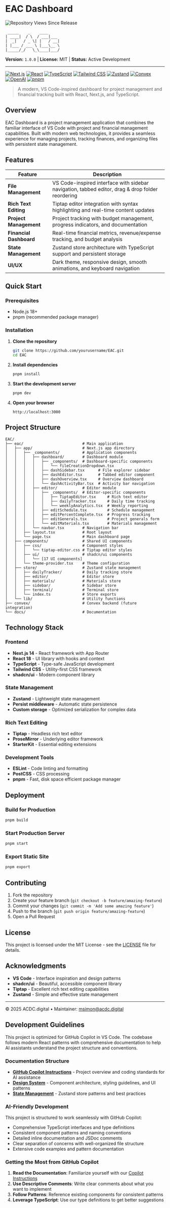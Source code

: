 # EAC Dashboard

![Repository Views Since Release](https://visitor-badge.laobi.icu/badge?page_id=matthewsimon.EAC)

```text
 _____    _    ____     
| ____|  / \  / ___|___ 
|  _|   / _ \| |   / __|
| |___ / ___ \ |___\__ \
|_____/_/   \_\____|___/
```

**Version:** `1.0.0` | **License:** MIT | **Status:** Active Development

---

[![Next.js](https://img.shields.io/badge/Next.js-14-000000?logo=next.js&logoColor=white&labelColor=101010)](https://nextjs.org/) [![React](https://img.shields.io/badge/React-18-61DAFB?logo=react&logoColor=white&labelColor=101010)](https://reactjs.org/) [![TypeScript](https://img.shields.io/badge/TypeScript-5-3178C6?logo=typescript&logoColor=white&labelColor=101010)](https://www.typescriptlang.org/) [![Tailwind CSS](https://img.shields.io/badge/Tailwind_CSS-3-06B6D4?logo=tailwindcss&logoColor=white&labelColor=101010)](https://tailwindcss.com/) [![Zustand](https://img.shields.io/badge/Zustand-State_Management-FF6B35?logo=react&logoColor=white&labelColor=101010)](https://github.com/pmndrs/zustand) [![Convex](https://img.shields.io/badge/Convex-DB-FF6B35?logo=data%3Adownload&logoColor=white&labelColor=101010)](https://convex.dev/) [![OpenAI](https://img.shields.io/badge/OpenAI-API-000000?logo=openai&logoColor=white&labelColor=101010)](https://openai.com/) [![pnpm](https://img.shields.io/badge/pnpm-Workspace-F69220?logo=pnpm&logoColor=white&labelColor=101010)](https://pnpm.io/)

> A modern, VS Code-inspired dashboard for project management and financial tracking built with React, Next.js, and TypeScript.

## Overview

EAC Dashboard is a project management application that combines the familiar interface of VS Code with project and financial management capabilities. Built with modern web technologies, it provides a seamless experience for managing projects, tracking finances, and organizing files with persistent state management.

## Features

| Feature | Description |
|---------|-------------|
| **File Management** | VS Code-inspired interface with sidebar navigation, tabbed editor, drag & drop folder reordering |
| **Rich Text Editing** | Tiptap editor integration with syntax highlighting and real-time content updates |
| **Project Management** | Project tracking with budget management, progress indicators, and documentation |
| **Financial Dashboard** | Real-time financial metrics, revenue/expense tracking, and budget analysis |
| **State Management** | Zustand store architecture with TypeScript support and persistent storage |
| **UI/UX** | Dark theme, responsive design, smooth animations, and keyboard navigation |

## Quick Start

### Prerequisites
- Node.js 18+ 
- pnpm (recommended package manager)

### Installation

1. **Clone the repository**
   ```bash
   git clone https://github.com/yourusername/EAC.git
   cd EAC
   ```

2. **Install dependencies**
   ```bash
   pnpm install
   ```

3. **Start the development server**
   ```bash
   pnpm dev
   ```

4. **Open your browser**
   ```
   http://localhost:3000
   ```

## Project Structure

```
EAC/
├── eac/                          # Main application
│   ├── app/                      # Next.js app directory
│   │   ├── _components/          # Application components
│   │   │   ├── dashboard/        # Dashboard module
│   │   │   │   ├── _components/  # Dashboard-specific components
│   │   │   │   │   └── fileCreationDropdown.tsx
│   │   │   │   ├── dashSidebar.tsx      # File explorer sidebar
│   │   │   │   ├── dashEditor.tsx       # Tabbed editor component
│   │   │   │   ├── dashOverview.tsx     # Overview dashboard
│   │   │   │   └── dashActivityBar.tsx  # Activity bar navigation
│   │   │   ├── editor/           # Editor module
│   │   │   │   ├── _components/  # Editor-specific components
│   │   │   │   │   ├── TiptapEditor.tsx     # Rich text editor
│   │   │   │   │   ├── dailyTracker.tsx     # Daily time tracking
│   │   │   │   │   └── weeklyAnalytics.tsx  # Weekly reporting
│   │   │   │   ├── editSchedule.tsx         # Schedule management
│   │   │   │   ├── editPercentComplete.tsx  # Progress tracking
│   │   │   │   ├── editGenerals.tsx         # Project generals form
│   │   │   │   └── editMaterials.tsx        # Materials management
│   │   │   └── navbar.tsx        # Navigation bar
│   │   ├── layout.tsx            # Root layout
│   │   └── page.tsx              # Main dashboard page
│   ├── components/               # Shared UI components
│   │   ├── css/                  # Component styles
│   │   │   └── tiptap-editor.css # Tiptap editor styles
│   │   ├── ui/                   # shadcn/ui components
│   │   │   └── [17 UI components]
│   │   └── theme-provider.tsx    # Theme configuration
│   ├── store/                    # Zustand state management
│   │   ├── dailyTracker/         # Daily tracking store
│   │   ├── editor/               # Editor store
│   │   ├── materials/            # Materials store
│   │   ├── sidebar/              # Sidebar store
│   │   ├── terminal/             # Terminal store
│   │   └── index.ts              # Store exports
│   └── lib/                      # Utility functions
├── convex/                       # Convex backend (future integration)
└── docs/                         # Documentation
```

## Technology Stack

### Frontend
- **Next.js 14** - React framework with App Router
- **React 18** - UI library with hooks and context
- **TypeScript** - Type-safe JavaScript development
- **Tailwind CSS** - Utility-first CSS framework
- **shadcn/ui** - Modern component library

### State Management
- **Zustand** - Lightweight state management
- **Persist middleware** - Automatic state persistence
- **Custom storage** - Optimized serialization for complex data

### Rich Text Editing
- **Tiptap** - Headless rich text editor
- **ProseMirror** - Underlying editor framework
- **StarterKit** - Essential editing extensions

### Development Tools
- **ESLint** - Code linting and formatting
- **PostCSS** - CSS processing
- **pnpm** - Fast, disk space efficient package manager

## Deployment

### Build for Production
```bash
pnpm build
```

### Start Production Server
```bash
pnpm start
```

### Export Static Site
```bash
pnpm export
```

## Contributing

1. Fork the repository
2. Create your feature branch (`git checkout -b feature/amazing-feature`)
3. Commit your changes (`git commit -m 'Add some amazing feature'`)
4. Push to the branch (`git push origin feature/amazing-feature`)
5. Open a Pull Request

## License

This project is licensed under the MIT License - see the [LICENSE](LICENSE) file for details.

## Acknowledgments

- **VS Code** - Interface inspiration and design patterns
- **shadcn/ui** - Beautiful, accessible component library
- **Tiptap** - Excellent rich text editing capabilities
- **Zustand** - Simple and effective state management

---

© 2025 ACDC.digital • Maintainer: msimon@acdc.digital

## Development Guidelines

This project is optimized for GitHub Copilot in VS Code. The codebase follows modern React patterns with comprehensive documentation to help AI assistants understand the project structure and conventions.

### Documentation Structure

- **[GitHub Copilot Instructions](.github/copilot-instructions.md)** - Project overview and coding standards for AI assistance
- **[Design System](docs/design-system.md)** - Component architecture, styling guidelines, and UI patterns
- **[State Management](docs/state-management.md)** - Zustand store patterns and best practices

### AI-Friendly Development

This project is structured to work seamlessly with GitHub Copilot:

- Comprehensive TypeScript interfaces and type definitions
- Consistent component patterns and naming conventions
- Detailed inline documentation and JSDoc comments
- Clear separation of concerns with well-organized file structure
- Extensive code examples and pattern documentation

### Getting the Most from GitHub Copilot

1. **Read the Documentation**: Familiarize yourself with our [Copilot Instructions](.github/copilot-instructions.md)
2. **Use Descriptive Comments**: Write clear comments about what you want to implement
3. **Follow Patterns**: Reference existing components for consistent patterns
4. **Leverage TypeScript**: Use our type definitions to get better suggestions

